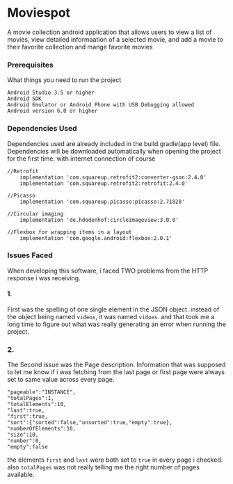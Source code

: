 # Moviespot
A movie collection android application that allows users to view a list of movies, view detailed informaation of a selected movie, and add a movie to their favorite collection and mange favorite movies

### Prerequisites

What things you need to run the project

```
Android Studio 3.5 or higher
Android SDK
Android Emulator or Android Phone with USB Debugging allowed
Android version 6.0 or higher
```

### Dependencies Used

Dependencies used are already included in the build.gradle(app level) file.
Dependencies will be downloaded automatically when opening the project for the first time. with internet connection of course

```
//Retrofit
    implementation 'com.squareup.retrofit2:converter-gson:2.4.0'
    implementation 'com.squareup.retrofit2:retrofit:2.4.0'
    
//Picasso
    implementation 'com.squareup.picasso:picasso:2.71828'

//Circular imaging
    implementation 'de.hdodenhof:circleimageview:3.0.0'

//Flexbox for wrapping items in a layout
    implementation 'com.google.android:flexbox:2.0.1'
```

### Issues Faced

When developing this software, i faced TWO problems from the HTTP response i was receiving.

#### 1.
First was the spelling of one single element in the JSON object. instead of the object being named `videos`, it was named `vidoes`. and that took me a long time to figure out what was really generating an error when running the project.

### 2.
The Second issue was the Page description. Information that was supposed to let me know if i was fetching from the last page or first page were always set to same value across every page.
```
"pageable":"INSTANCE",
"totalPages":1,
"totalElements":10,
"last":true,
"first":true,
"sort":{"sorted":false,"unsorted":true,"empty":true},
"numberOfElements":10,
"size":10,
"number":0,
"empty":false
```

the elements `first` and `last` were both set to `true` in every page i checked.
also `totalPages` was not really telling me the right number of pages available.
